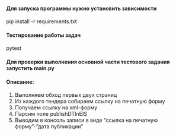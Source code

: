 #### Для запуска программы нужно установить зависимости
pip install -r requirements.txt

#### Тестирование работы задач
pytest

#### Для проверки выполнения основной части тестового задания запустить main.py
#### Описание:
1. Выполняем обход первых двух страниц
2. Из каждого тендера собираем ссылку на печатную форму
3. Получаем ссылку на xml-форму
4. Парсим поле publishDTInEIS
5. Выводим в консоль записи в виде “ссылка на печатную форму”-”дата публикации”
